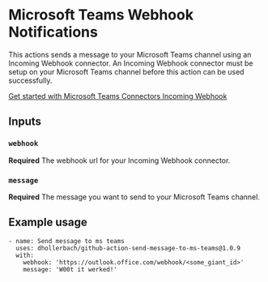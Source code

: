 # Microsoft Teams Webhook Notifications

This actions sends a message to your Microsoft Teams channel using an Incoming Webhook connector. An Incoming Webhook connector must be setup on your Microsoft Teams channel before this action can be used successfully.

[Get started with Microsoft Teams Connectors Incoming Webhook](https://medium.com/@ankush.kumar133/get-started-with-microsoft-team-connectors-incoming-webhook-a330657993e7)

## Inputs

### `webhook`

**Required** The webhook url for your Incoming Webhook connector.

### `message`

**Required** The message you want to send to your Microsoft Teams channel.

## Example usage

```
- name: Send message to ms teams
  uses: dhollerbach/github-action-send-message-to-ms-teams@1.0.9
  with:
    webhook: 'https://outlook.office.com/webhook/<some_giant_id>'
    message: 'W00t it werked!'
```
